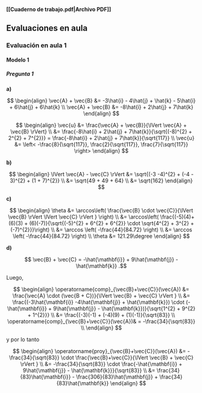 **[[Cuaderno de trabajo.pdf|Archivo PDF]]**

## Evaluaciones en aula

### Evaluación en aula 1

#### Modelo 1

##### Pregunta 1

**a)**

$$
\begin{align}
\vec{A} + \vec{B} &= -3\hat{i} - 4\hat{j} + \hat{k} - 5\hat{i} + 6\hat{j} + 6\hat{k} \\
\vec{A} + \vec{B} &= -8\hat{i} + 2\hat{j} + 7\hat{k}
\end{align}
$$

$$
\begin{align}
\vec{u} &= \frac{\vec{A} + \vec{B}}{\lVert \vec{A} + \vec{B} \rVert} \\
&= \frac{-8\hat{i} + 2\hat{j} + 7\hat{k}}{\sqrt{(-8)^{2} + 2^{2} + 7^{2}}} = \frac{-8\hat{i} + 2\hat{j} + 7\hat{k}}{\sqrt{117}} \\
\vec{u} &= \left< -\frac{8}{\sqrt{117}}, \frac{2}{\sqrt{117}}, \frac{7}{\sqrt{117}} \right> 
\end{align}
$$

**b)**

$$
\begin{align}
\lVert \vec{A} - \vec{C} \rVert &= \sqrt{(-3 -4)^{2} + (-4 - 3)^{2} + (1 + 7)^{2}} \\
&= \sqrt{49 + 49 + 64} \\
&= \sqrt{162}
\end{align}
$$

**c)**

$$
\begin{align}
\theta &= \arccos\left( \frac{\vec{B} \cdot \vec{C}}{\lVert \vec{B} \rVert \lVert \vec{C} \rVert } \right) \\
&= \arccos\left( \frac{(-5)(4)+(6)(3) + (6)(-7)}{\sqrt{(-5)^{2} + 6^{2} + 6^{2}} \cdot \sqrt{4^{2} + 3^{2} + (-7)^{2}}}\right) \\
&= \arccos \left( -\frac{44}{84.72} \right) \\
&= \arccos \left( -\frac{44}{84.72} \right)  \\
\theta &= 121.29\degree
\end{align}
$$

**d)**

$$
\vec{B} + \vec{C} = -\hat{\mathbf{i}} + 9\hat{\mathbf{j}} - \hat{\mathbf{k}}
.$$

Luego,

$$
\begin{align}
\operatorname{comp}_{\vec{B}+\vec{C}}(\vec{A}) &= \frac{\vec{A} \cdot (\vec{B + C})}{\lVert \vec{B} + \vec{C} \rVert } \\
&= \frac{(-3\hat{\mathbf{i}} -4\hat{\mathbf{j}} + \hat{\mathbf{k}}) \cdot (-\hat{\mathbf{i}} + 9\hat{\mathbf{j}} - \hat{\mathbf{k}})}{\sqrt{1^{2} + 9^{2} + 1^{2}}} \\
&= \frac{(-3)(-1) + (-4)(9) + (1)(-1)}{\sqrt{83}} \\
\operatorname{comp}_{\vec{B}+\vec{C}}(\vec{A})& = -\frac{34}{\sqrt{83}} \\
\end{align}
$$

y por lo tanto

$$
\begin{align}
\operatorname{proy}_{\vec{B}+\vec{C}}(\vec{A}) &= -\frac{34}{\sqrt{83}} \cdot \frac{\vec{B}+\vec{C}}{\lVert \vec{B} + \vec{C} \rVert } \\
&= -\frac{34}{\sqrt{83}} \cdot \frac{-\hat{\mathbf{i}} + 9\hat{\mathbf{j}} - \hat{\mathbf{k}}}{\sqrt{83}} \\
&= \frac{34}{83}\hat{\mathbf{i}} - \frac{306}{83}\hat{\mathbf{j}} + \frac{34}{83}\hat{\mathbf{k}}
\end{align}
$$
